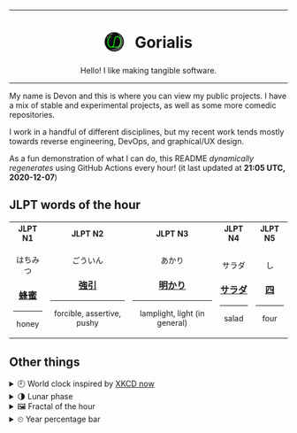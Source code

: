 ***

<h1 align="center">
<sub>
    <img src="readme/resources/avatar.png" height="36">
</sub>
&nbsp;
Gorialis
</h1>
<p align="center">
Hello! I like making tangible software.
</p>

***

My name is Devon and this is where you can view my public projects. I have a mix of stable and experimental projects, as well as some more comedic repositories.

I work in a handful of different disciplines, but my recent work tends mostly towards reverse engineering, DevOps, and graphical/UX design.

As a fun demonstration of what I can do, this README *dynamically regenerates* using GitHub Actions every hour! (it last updated at **21:05 UTC, 2020-12-07**)

<h2>JLPT words of the hour</h2>
<table>
    <tr>
        <th>JLPT N1</th>
        <th>JLPT N2</th>
        <th>JLPT N3</th>
        <th>JLPT N4</th>
        <th>JLPT N5</th>
    </tr>
    <tr>
        <td>
            <p align="center">はちみつ</p>
            <h3 align="center"><b><a href="https://jisho.org/search/%E8%9C%82%E8%9C%9C">蜂蜜</a></b></h3>
            <hr>
            <p align="center">honey</p>
        </td>
        <td>
            <p align="center">ごういん</p>
            <h3 align="center"><b><a href="https://jisho.org/search/%E5%BC%B7%E5%BC%95">強引</a></b></h3>
            <hr>
            <p align="center">forcible,<wbr> assertive,<wbr> pushy</p>
        </td>
        <td>
            <p align="center">あかり</p>
            <h3 align="center"><b><a href="https://jisho.org/search/%E6%98%8E%E3%81%8B%E3%82%8A">明かり</a></b></h3>
            <hr>
            <p align="center">lamplight,<wbr> light (in general)</p>
        </td>
        <td>
            <p align="center">サラダ</p>
            <h3 align="center"><b><a href="https://jisho.org/search/%E3%82%B5%E3%83%A9%E3%83%80">サラダ</a></b></h3>
            <hr>
            <p align="center">salad</p>
        </td>
        <td>
            <p align="center">し</p>
            <h3 align="center"><b><a href="https://jisho.org/search/%E5%9B%9B">四</a></b></h3>
            <hr>
            <p align="center">four</p>
        </td>
    </tr>
</table>

<h2>Other things</h2>
<details>
<summary>🕘  World clock inspired by <a href="https://xkcd.com/now">XKCD now</a></summary>

> <img src="generated/now.png" width="512">

</details>
<details>
<summary>🌗 Lunar phase</summary>

The moon is approximately 79.02% through its phase (Last Quarter).

</details>
<details>
<summary>&#x1f5bc; Fractal of the hour</summary>

> <img src="generated/fractal.png" width="512">

</details>
<details>
<summary>&#x23f2; Year percentage bar</summary>
<pre><code>2020 [██████████████████▁▁] 93.41%</code></pre>
</details>

